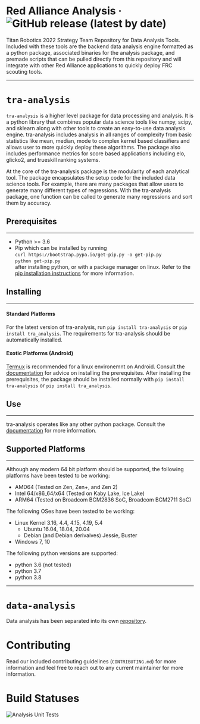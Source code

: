 # Red Alliance Analysis &middot; ![GitHub release (latest by date)](https://img.shields.io/github/v/release/titanscout2022/red-alliance-analysis)

Titan Robotics 2022 Strategy Team Repository for Data Analysis Tools. Included with these tools are the backend data analysis engine formatted as a python package, associated binaries for the analysis package, and premade scripts that can be pulled directly from this repository and will integrate with other Red Alliance applications to quickly deploy FRC scouting tools.

---

# `tra-analysis`

`tra-analysis` is a higher level package for data processing and analysis. It is a python library that combines popular data science tools like numpy, scipy, and sklearn along with other tools to create an easy-to-use data analysis engine. tra-analysis includes analysis in all ranges of complexity from basic statistics like mean, median, mode to complex kernel based classifiers and allows user to more quickly deploy these algorithms. The package also includes performance metrics for score based applications including elo, glicko2, and trueskill ranking systems.

At the core of the tra-analysis package is the modularity of each analytical tool. The package encapsulates the setup code for the included data science tools. For example, there are many packages that allow users to generate many different types of regressions. With the tra-analysis package, one function can be called to generate many regressions and sort them by accuracy.

## Prerequisites
---

* Python >= 3.6
* Pip which can be installed by running\
`curl https://bootstrap.pypa.io/get-pip.py -o get-pip.py`\
`python get-pip.py`\
after installing python, or with a package manager on linux. Refer to the [pip installation instructions](https://pip.pypa.io/en/stable/installing/) for more information.

## Installing
---

#### Standard Platforms

For the latest version of tra-analysis, run `pip install tra-analysis` or `pip install tra_analysis`. The requirements for tra-analysis should be automatically installed.

#### Exotic Platforms (Android)

[Termux](https://termux.com/) is recommended for a linux environemnt on Android. Consult the [documentation](https://titanscouting.github.io/analysis/general/installation#exotic-platforms-android) for advice on installing the prerequisites. After installing the prerequisites, the package should be installed normally with `pip install tra-analysis` or `pip install tra_analysis`. 

## Use

---

tra-analysis operates like any other python package. Consult the [documentation](https://titanscouting.github.io/analysis/tra_analysis/) for more information.

## Supported Platforms

---

Although any modern 64 bit platform should be supported, the following platforms have been tested to be working:
* AMD64 (Tested on Zen, Zen+, and Zen 2)
* Intel 64/x86_64/x64 (Tested on Kaby Lake, Ice Lake)
* ARM64 (Tested on Broadcom BCM2836 SoC, Broadcom BCM2711 SoC)

The following OSes have been tested to be working:
* Linux Kernel 3.16, 4.4, 4.15, 4.19, 5.4
	* Ubuntu 16.04, 18.04, 20.04
	* Debian (and Debian derivaives) Jessie, Buster
* Windows 7, 10

The following python versions are supported:
* python 3.6 (not tested)
* python 3.7
* python 3.8

---

# `data-analysis`

Data analysis has been separated into its own [repository](https://github.com/titanscouting/tra-data-analysis).

# Contributing

Read our included contributing guidelines (`CONTRIBUTING.md`) for more information and feel free to reach out to any current maintainer for more information. 

# Build Statuses
![Analysis Unit Tests](https://github.com/titanscout2022/red-alliance-analysis/workflows/Analysis%20Unit%20Tests/badge.svg)
